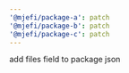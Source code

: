 ```yaml
---
'@mjefi/package-a': patch
'@mjefi/package-b': patch
'@mjefi/package-c': patch
---
```


add files field to package json

